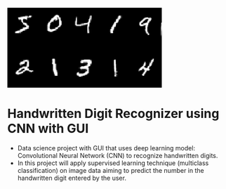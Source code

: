 ![Image](digits.png)
# Handwritten Digit Recognizer using CNN with GUI 
* Data science project with GUI that uses deep learning model: Convolutional Neural Network (CNN) to recognize handwritten digits.
* In this project will apply supervised learning technique (multiclass classification) on image data aiming to predict the number in the handwritten digit entered by the user.

